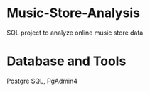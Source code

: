 # Music-Store-Analysis
SQL project to analyze online music store data

# Database and Tools
Postgre SQL, PgAdmin4
